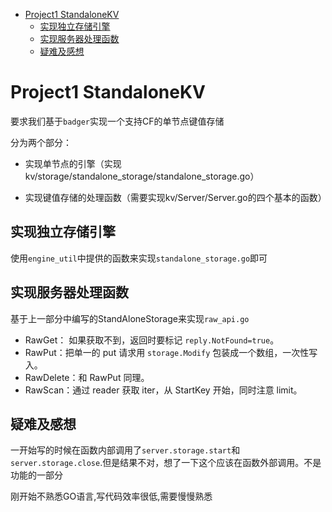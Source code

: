 - [Project1  StandaloneKV](#project1--standalonekv)
  - [实现独立存储引擎](#实现独立存储引擎)
  - [实现服务器处理函数](#实现服务器处理函数)
  - [疑难及感想](#疑难及感想)

  
# Project1  StandaloneKV

要求我们基于`badger`实现一个支持CF的单节点键值存储

分为两个部分：

- 实现单节点的引擎（实现kv/storage/standalone_storage/standalone_storage.go）

- 实现键值存储的处理函数（需要实现kv/Server/Server.go的四个基本的函数）

## 实现独立存储引擎

使用`engine_util`中提供的函数来实现`standalone_storage.go`即可

## 实现服务器处理函数

基于上一部分中编写的StandAloneStorage来实现`raw_api.go`

- RawGet： 如果获取不到，返回时要标记 `reply.NotFound=true`。
- RawPut：把单一的 put 请求用 `storage.Modify` 包装成一个数组，一次性写入。
- RawDelete：和 RawPut 同理。
- RawScan：通过 reader 获取 iter，从 StartKey 开始，同时注意 limit。

## 疑难及感想

一开始写的时候在函数内部调用了`server.storage.start`和`server.storage.close`.但是结果不对，想了一下这个应该在函数外部调用。不是功能的一部分

刚开始不熟悉GO语言,写代码效率很低,需要慢慢熟悉